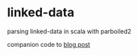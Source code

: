 # linked-data
parsing linked-data in scala with parboiled2

companion code to [blog post](http://witt3rd.com/2015/01/06/parboiled2-and-n-triples/)
